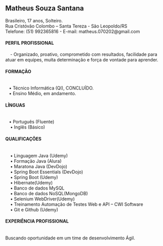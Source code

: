 <h2><b>Matheus Souza Santana </b></h2>
Brasileiro, 17 anos, Solteiro.<br>
Rua Cristóvão Colombo – Santa Tereza - São Leopoldo/RS <br>
Telefone: (51) 992365816 - E-mail: matheus.070202@gmail.com <br>
<h4><b>PERFIL PROFISSIONAL</b></h4>
&nbsp;&nbsp;&nbsp;      -  Organizado, proativo, comprometido com resultados, facilidade para atuar em equipes, muita determinação e força de vontade para aprender.

<h4><b>FORMAÇÃO</b></h4><br>
    &nbsp;&nbsp;&nbsp;• Técnico Informática (QI), CONCLUÍDO.<br>
    &nbsp;&nbsp;&nbsp;• Ensino Médio, em andamento.<br>
<h4><b>LÍNGUAS</b></h4><br>
    &nbsp;&nbsp;&nbsp;• Português (Fluente)<br>
   &nbsp;&nbsp;&nbsp; • Inglês (Básico)<br>
<h4><b>QUALIFICAÇÕES</b></h4><br>
   &nbsp;&nbsp;&nbsp; • Linguagem Java (Udemy)<br>
  &nbsp;&nbsp;&nbsp;  • Formação Java (Alura)<br>
 &nbsp;&nbsp;&nbsp;   • Maratona Java (DevDojo)<br>
  &nbsp;&nbsp;&nbsp;  • Spring Boot Essentials (DevDojo)<br>
&nbsp;&nbsp;&nbsp;    • Spring Boot (Udemy)<br>
   &nbsp;&nbsp;&nbsp; • Hibernate(Udemy)<br>
&nbsp;&nbsp;&nbsp;    • Banco de dados MySQL <br>
&nbsp;&nbsp;&nbsp;    • Banco de dados NoSQL(MongoDB)<br>
 &nbsp;&nbsp;&nbsp;   • Selenium WebDriver(Udemy)<br>
  &nbsp;&nbsp;&nbsp;  • Treinamento Automação de Testes Web e API – CWI Software<br>
&nbsp;&nbsp;&nbsp;    • Git e Github (Udemy)<br>
<h4><b>EXPERIÊNCIA PROFISSIONAL</b></h4><br>
Buscando oportunidade em um time de desenvolvimento Ágil.
